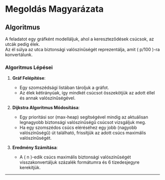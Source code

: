 # Megoldás Magyarázata

## Algoritmus

A feladatot egy gráfként modelláljuk, ahol a kereszteződések csúcsok, az utcák pedig élek.  
Az él súlya az utca biztonsági valószínűségét reprezentálja, amit \( p/100 \)-ra konvertálunk.

### Algoritmus Lépései

1. **Gráf Felépítése**:
   - Egy szomszédsági listában tároljuk a gráfot.
   - Az élek kétirányúak, így mindkét csúcsot összekötjük az adott éllel és annak valószínűségével.

2. **Dijkstra Algoritmus Módosítása**:
   - Egy prioritási sor (max-heap) segítségével mindig az aktuálisan legnagyobb biztonsági valószínűségű csúcsot vizsgáljuk meg.
   - Ha egy szomszédos csúcs eléréséhez egy jobb (nagyobb valószínűségű) út található, frissítjük az adott csúcs maximális valószínűségét.

3. **Eredmény Számítása**:
   - A \( n \)-edik csúcs maximális biztonsági valószínűségét visszakonvertáljuk százalék formátumra és 6 tizedesjegyre kerekítjük.

---
